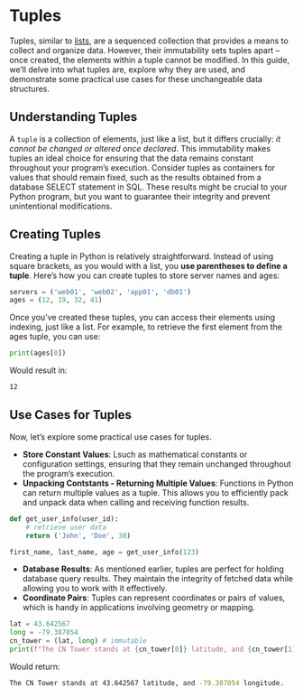 # Tuples

Tuples, similar to [lists](lists.md), are a sequenced collection that provides a means to collect
and organize data. However, their immutability sets tuples apart – once created, the elements
within a tuple cannot be modified. In this guide, we’ll delve into what tuples are, explore why
they are used, and demonstrate some practical use cases for these unchangeable data structures.

## Understanding Tuples

A `tuple` is a collection of elements, just like a list, but it differs crucially: *it cannot be
changed or altered once declared*. This immutability makes tuples an ideal choice for ensuring
that the data remains constant throughout your program’s execution. Consider tuples as containers
for values that should remain fixed, such as the results obtained from a database SELECT statement
in SQL. These results might be crucial to your Python program, but you want to guarantee their
integrity and prevent unintentional modifications.

## Creating Tuples

Creating a tuple in Python is relatively straightforward. Instead of using square brackets, as you
would with a list, you **use parentheses to define a tuple**. Here’s how you can create tuples to store
server names and ages:

``` python {title="Basic Tuples" linenums="1"}
servers = ('web01', 'web02', 'app01', 'db01')
ages = (12, 19, 32, 41)
```

Once you’ve created these tuples, you can access their elements using indexing, just like a list.
For example, to retrieve the first element from the ages tuple, you can use:

``` python {title="Retrieving Elements in a Tuple" linenums="1"}
print(ages[0])
```

Would result in:

``` bash
12
```

## Use Cases for Tuples

Now, let’s explore some practical use cases for tuples.

- **Store Constant Values**: Lsuch as mathematical constants or configuration settings,
  ensuring that they remain unchanged throughout the program’s execution.
- **Unpacking Contstants - Returning Multiple Values**: Functions in Python can return multiple
  values as a tuple. This allows you to efficiently pack and unpack data when calling and
  receiving function results.

``` python {title="Tuples Use Case: Unpacking Constants" linenums="1"}
def get_user_info(user_id):
    # retrieve user data
    return ('John', 'Doe', 30)

first_name, last_name, age = get_user_info(123)
```

- **Database Results**: As mentioned earlier, tuples are perfect for holding database query results.
  They maintain the integrity of fetched data while allowing you to work with it effectively.
- **Coordinate Pairs**: Tuples can represent coordinates or pairs of values, which is handy in
  applications involving geometry or mapping.

``` python {title="Tuples Use Case: Coordinate Pairs" linenums="1"}
lat = 43.642567
long = -79.387054
cn_tower = (lat, long) # immutable
print(f"The CN Tower stands at {cn_tower[0]} latitude, and {cn_tower[1]} longitude.")
```

Would return:

``` bash
The CN Tower stands at 43.642567 latitude, and -79.387054 longitude.
```

